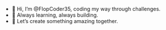 - 👋 Hi, I’m @FlopCoder35, coding my way through challenges.
- 🚀 Always learning, always building.
- 🤝 Let’s create something amazing together.


